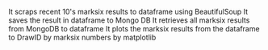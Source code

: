 It scraps recent 10's marksix results to dataframe using BeautifulSoup
It saves the result in dataframe to Mongo DB
It retrieves all marksix results from MongoDB to dataframe
It plots the marksix results from the dataframe to DrawID by marksix numbers by matplotlib
